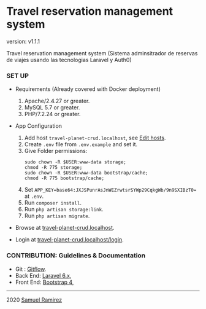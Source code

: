 # Travel reservation management system
 
version: v1.1.1
 
Travel reservation management system (Sistema adminsitrador de reservas de viajes usando las tecnologias Laravel y Auth0)
 
 
### SET UP
* Requirements (Already covered with Docker deployment)
	1. Apache/2.4.27 or greater.
	2. MySQL 5.7 or greater.
	3. PHP/7.2.24 or greater.
  
* App Configuration
    1. Add host `travel-planet-crud.localhost`,
        	see [Edit hosts](https://dinahosting.com/ayuda/como-modificar-el-fichero-hosts).        	
    2. Create `.env` file from `.env.example` and set it.
	3. Give Folder permissions:	
	    ```
	    sudo chown -R $USER:www-data storage;
        chmod -R 775 storage;
        sudo chown -R $USER:www-data bootstrap/cache;
        chmod -R 775 bootstrap/cache;
	    ```
    4. Set `APP_KEY=base64:JXJSPunrAsJnWEZrwtsrSYWp29CqkgWb/9n9SXIBzT0=` at `.env`.
	5. Run `composer install`.
	6. Run `php artisan storage:link`. 
	7. Run `php artisan migrate`. 	

* Browse at [travel-planet-crud.localhost](http://travel-planet-crud.localhost).
 
* Login at [travel-planet-crud.localhost/login](http://travel-planet-crud.localhost/login).
 
### CONTRIBUTION: Guidelines & Documentation
* Git :
    [Gitflow](http://nvie.com/posts/a-successful-git-branching-model).
* Back End:
    [Laravel 6.x](https://laravel.com/docs/6.x),
* Front End:
    [Bootstrap 4](https://getbootstrap.com/docs/4.0/getting-started/introduction),
 
***

2020 [Samuel Ramirez](https://github.com/Samvel24/)